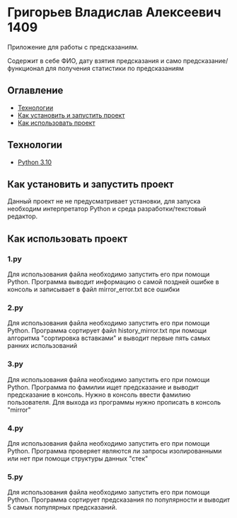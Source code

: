 # Григорьев Владислав Алексеевич 1409
Приложение для работы с предсказаниям.

Содержит в себе ФИО, дату взятия предсказания и само предсказание/функционал для получения статистики по предсказаниям

## Оглавление
- [Технологии](#технологии)
- [Как установить и запустить проект](#как-установить-и-запустить-проект)
- [Как использовать проект](#как-использовать-проект)

## Технологии
- [Python 3.10](https://docs.python.org/3.10/)


## Как установить и запустить проект
Данный проект не не предусматривает установки, для запуска необходим интерпретатор Python и среда разработки/текстовый редактор.

## Как использовать проект

### 1.py
 Для использования файла необходимо запустить его при помощи Python.
 Программа выводит информацию о самой поздней ошибке в консоль и записывает в файл mirror_error.txt все ошибки

### 2.py
Для использования файла необходимо запустить его при помощи Python.
Программа сортирует файл history_mirror.txt при помощи алгоритма "сортировка вставками"
и выводит первые пять самых ранних использований

### 3.py
Для использования файла необходимо запустить его при помощи Python.
Программа по фамилии ищет предсказание и выводит предсказание в консоль.
Нужно в консоль ввести фамилию пользователя. Для выхода из программы нужно прописать в консоль "mirror"

### 4.py
Для использования файла необходимо запустить его при помощи Python.
Программа проверяет являются ли запросы изолированными или нет при помощи структуры данных "стек"

### 5.py
Для использования файла необходимо запустить его при помощи Python.
Программа сортирует предсказания по популярности и выводит 5 самых популярных предсказаний.
